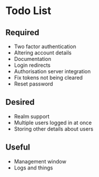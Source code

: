 # Todo List

## Required
- Two factor authentication
- Altering account details
- Documentation 
- Login redirects
- Authorisation server integration 
- Fix tokens not being cleared 
- Reset password 


## Desired
- Realm support
- Multiple users logged in at once 
- Storing other details about users


## Useful
- Management window 
- Logs and things
